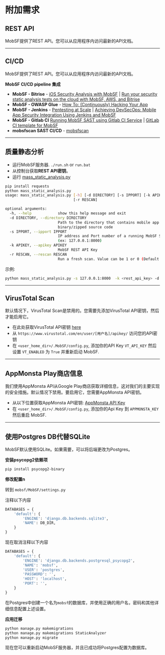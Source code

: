 



# 附加需求

## REST API

MobSF提供了REST API。您可以从应用程序内访问最新的API文档。
***
## CI/CD

MobSF提供了REST API。您可以从应用程序内访问最新的API文档。

**MobSF CI/CD pipeline 集成**

* **MobSF - Bitrise** - [iOS Security Analysis with MobSF](https://www.netguru.com/codestories/ios-security-analysis-with-mobsf) | [Run your security static analysis tests on the cloud with MobSF, AWS, and Bitrise](https://bitrise.io/blog/post/run-your-security-static-analysis-tests-on-the-cloud-with-mobsf-aws-and-bitrise)
* **MobSF - OWASP Glue** - [How To: (Continuously) Hacking Your App](https://medium.com/@omerlh/how-to-continuously-hacking-your-app-c8b32d1633ad)
* **MobSF - Jenkins** - [Pentesting at Scale](https://riis.com/blog/pentesting_at_scale/) |  [Achieving DevSecOps: Mobile App Security Integration Using Jenkins and MobSF](https://medium.com/@debasishkumardas5/achieving-devsecops-mobile-app-security-integration-using-jenkins-and-mobsf-187568f74d4c)
* **MobSF - Gitlab CI** [Running MobSF SAST using Gitlab CI Service](https://waristea.medium.com/running-mobsf-sast-using-gitlab-ci-service-7c3ac3a48648) | [GitLab CI template for MobSF](https://to-be-continuous.gitlab.io/doc/ref/mobsf/)
* **mobsfscan SAST CI/CD** - [mobsfscan](https://github.com/MobSF/mobsfscan)
***
## 质量静态分析

* 运行MobSF服务器.
`./run.sh` or `run.bat`
* 从控制台获取**REST API密钥**。
* 运行 [mass_static_analysis.py](https://github.com/MobSF/Mobile-Security-Framework-MobSF/blob/master/scripts/mass_static_analysis.py)

```bash
pip install requests
python mass_static_analysis.py
usage: mass_static_analysis.py [-h] [-d DIRECTORY] [-s IPPORT] [-k APIKEY]
                               [-r RESCAN]

optional arguments:
  -h, --help            show this help message and exit
  -d DIRECTORY, --directory DIRECTORY
                        Path to the directory that contains mobile app
                        binary/zipped source code
  -s IPPORT, --ipport IPPORT
                        IP address and Port number of a running MobSF Server.
                        (ex: 127.0.0.1:8000)
  -k APIKEY, --apikey APIKEY
                        MobSF REST API Key
  -r RESCAN, --rescan RESCAN
                        Run a fresh scan. Value can be 1 or 0 (Default: 0)
```

示例: 
```bash
python mass_static_analysis.py -s 127.0.0.1:8000  -k <rest_api_key> -d /home/files/
```
***
## VirusTotal Scan

默认情况下，VirusTotal Scan是禁用的。您需要先添加VirusTotal API密钥，然后才能启用它。

* 在此处获取VirusTotal API密钥 [here](https://www.virustotal.com/#/join-us)
* 从 `https://www.virustotal.com/en/user/[用户名]/apikey/` 访问您的API密钥
* 在 `<user_home_dir>/.MobSF/config.py`, 添加你的API Key `VT_API_KEY` 然后设置 `VT_ENABLED` 为 `True` 并重新启动 MobSF.
***
## AppMonsta Play商店信息

我们使用AppMonsta API从Google Play商店获取详细信息，这对我们的主要实现的安全措施。默认情况下禁用。要启用它，您需要AppMonsta API密钥。

* 从以下位置获取AppMonsta API密钥: [AppMonsta API Key](https://appmonsta.com/dashboard/get_api_key/)
* 在 `<user_home_dir>/.MobSF/config.py`, 添加你的Api Key 到 `APPMONSTA_KEY` 然后重启 MobSF.
***
## 使用Postgres DB代替SQLite

MobSF默认使用SQLite。如果需要，可以将后端更改为Postgres。

**安装psycopg2依赖项**

```bash
pip install psycopg2-binary
```

**修改配置n**

转到 `mobsf/MobSF/settings.py`

注释以下内容

```python
DATABASES = {
    'default': {
        'ENGINE': 'django.db.backends.sqlite3',
        'NAME': DB_DIR,
    }
}
```

现在取消注释以下内容

```python
DATABASES = {
    'default': {
        'ENGINE': 'django.db.backends.postgresql_psycopg2',
        'NAME': 'mobsf',
        'USER': 'postgres',
        'PASSWORD': '',
        'HOST': 'localhost',
        'PORT': '',
    }
}
```

在Postgres中创建一个名为`mobsf`的数据库，并使用正确的用户名，密码和其他详细信息配置上述设置。

**应用迁移**

```bash
python manage.py makemigrations 
python manage.py makemigrations StaticAnalyzer
python manage.py migrate
```

现在您可以重新启动MobSF服务器，并且已成功将Postgres配置为数据库。
